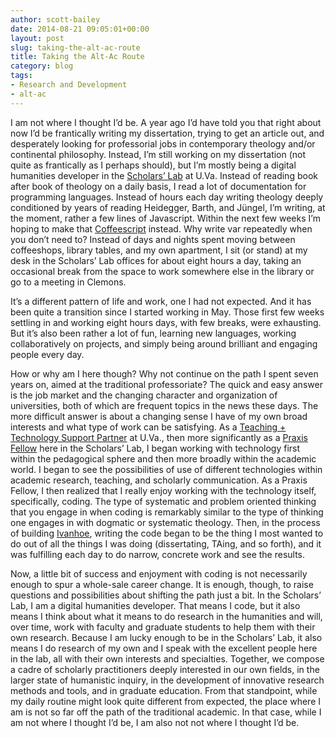 ```yaml
---
author: scott-bailey
date: 2014-08-21 09:05:01+00:00
layout: post
slug: taking-the-alt-ac-route
title: Taking the Alt-Ac Route
category: blog
tags:
- Research and Development
- alt-ac
---
```


I am not where I thought I’d be. A year ago I’d have told you that right about now I’d be frantically writing my dissertation, trying to get an article out, and desperately looking for professorial jobs in contemporary theology and/or continental philosophy. Instead, I’m still working on my dissertation (not quite as frantically as I perhaps should), but I’m mostly being a digital humanities developer in the [Scholars’ Lab](https://www.scholarslab.org/) at U.Va. Instead of reading book after book of theology on a daily basis, I read a lot of documentation for programming languages. Instead of hours each day writing theology deeply conditioned by years of reading Heidegger, Barth, and Jüngel, I’m writing, at the moment, rather a few lines of Javascript. Within the next few weeks I’m hoping to make that [Coffeescript](http://coffeescript.org/) instead. Why write var repeatedly when you don’t need to? Instead of days and nights spent moving between coffeeshops, library tables, and my own apartment, I sit (or stand) at my desk in the Scholars’ Lab offices for about eight hours a day, taking an occasional break from the space to work somewhere else in the library or go to a meeting in Clemons.

It’s a different pattern of life and work, one I had not expected. And it has been quite a transition since I started working in May. Those first few weeks settling in and working eight hours days, with few breaks, were exhausting. But it’s also been rather a lot of fun, learning new languages, working collaboratively on projects, and simply being around brilliant and engaging people every day.

How or why am I here though? Why not continue on the path I spent seven years on, aimed at the traditional professoriate? The quick and easy answer is the job market and the changing character and organization of universities, both of which are frequent topics in the news these days. The more difficult answer is about a changing sense I have of my own broad interests and what type of work can be satisfying. As a [Teaching + Technology Support Partner](http://tti.virginia.edu/ttsp/) at U.Va., then more significantly as a [Praxis Fellow](http://praxis.scholarslab.org/) here in the Scholars’ Lab, I began working with technology first within the pedagogical sphere and then more broadly within the academic world. I began to see the possibilities of use of different technologies within academic research, teaching, and scholarly communication. As a Praxis Fellow, I then realized that I really enjoy working with the technology itself, specifically, coding. The type of systematic and problem oriented thinking that you engage in when coding is remarkably similar to the type of thinking one engages in with dogmatic or systematic theology. Then, in the process of building [Ivanhoe](http://ivanhoe.scholarslab.org/), writing the code began to be the thing I most wanted to do out of all the things I was doing (dissertating, TAing, and so forth), and it was fulfilling each day to do narrow, concrete work and see the results.

Now, a little bit of success and enjoyment with coding is not necessarily enough to spur a whole-sale career change. It is enough, though, to raise questions and possibilities about shifting the path just a bit. In the Scholars’ Lab, I am a digital humanities developer. That means I code, but it also means I think about what it means to do research in the humanities and will, over time, work with faculty and graduate students to help them with their own research. Because I am lucky enough to be in the Scholars’ Lab, it also means I do research of my own and I speak with the excellent people here in the lab, all with their own interests and specialties. Together, we compose a cadre of scholarly practitioners deeply interested in our own fields, in the larger state of humanistic inquiry, in the development of innovative research methods and tools, and in graduate education. From that standpoint, while my daily routine might look quite different from expected, the place where I am is not so far off the path of the traditional academic. In that case, while I am not where I thought I’d be, I am also not not where I thought I’d be.

